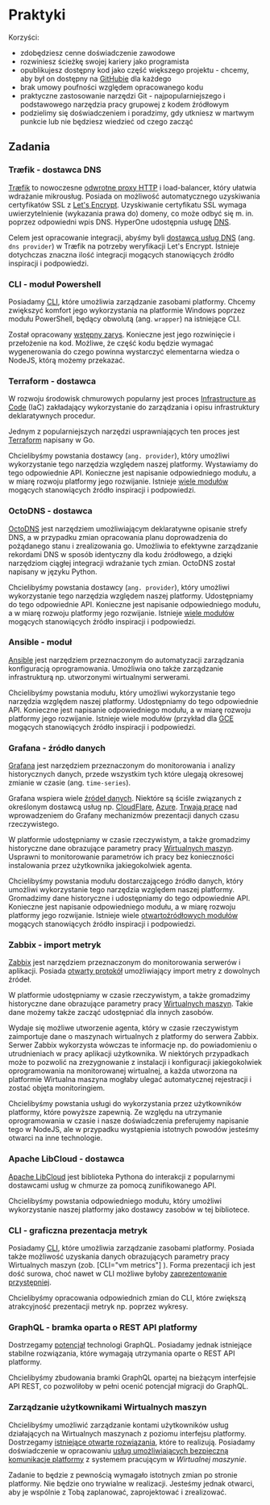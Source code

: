 # Praktyki

Korzyści:

* zdobędziesz cenne doświadczenie zawodowe
* rozwiniesz ścieżkę swojej kariery jako programista
* opublikujesz dostępny kod jako część większego projektu - chcemy, aby był on dostępny na [GitHubie](http://github.com/) dla każdego
* brak umowy poufności względem opracowanego kodu
* praktyczne zastosowanie narzędzi Git - najpopularniejszego i podstawowego narzędzia pracy grupowej z kodem źródłowym
* podzielimy się doświadczeniem i poradzimy, gdy utkniesz w martwym punkcie lub nie będziesz wiedzieć od czego zacząć

## Zadania

### Træfik - dostawca DNS <Badge text="Go"/>

[Træfik](https://docs.traefik.io/) to nowoczesne [odwrotne proxy HTTP](https://en.wikipedia.org/wiki/Reverse_proxy) i load-balancer, który ułatwia wdrażanie mikrousług. Posiada on możliwość automatycznego uzyskiwania certyfikatów SSL z [Let's Encrypt](https://letsencrypt.org/). Uzyskiwanie certyfikatu SSL wymaga uwierzytelnienie (wykazania prawa do) domeny, co może odbyć się m. in. poprzez odpowiedni wpis DNS. HyperOne udostępnia usługę [DNS](/resource/networking/dns.md).

Celem jest opracowanie integracji, abyśmy byli [dostawcą  usług DNS](https://docs.traefik.io/configuration/acme/#provider) (ang. ```dns provider```) w Træfik na potrzeby weryfikacji Let's Encrypt. Istnieje dotychczas znaczna ilość integracji mogących stanowiących źródło inspiracji i podpowiedzi.

### CLI - moduł Powershell <Badge text="Powershell"/>  <Badge text="NodeJS"/>

Posiadamy [CLI](/h1-cli/), które umożliwia zarządzanie zasobami platformy. Chcemy zwiększyć komfort jego wykorzystania na platformie Windows poprzez modułu PowerShell, będący obwolutą (ang. ```wrapper```) na istniejące CLI.

Został opracowany [wstępny zarys](https://github.com/hyperonecom/h1-cli/issues/73). Konieczne jest jego rozwinięcie i przełożenie na kod. Możliwe, że część kodu będzie wymagać wygenerowania do czego powinna wystarczyć elementarna wiedza o NodeJS, którą możemy przekazać.

### Terraform - dostawca <Badge text="Go"/>

W rozwoju środowisk chmurowych popularny jest proces [Infrastructure as Code](https://en.wikipedia.org/wiki/Infrastructure_as_Code) (IaC) zakładający wykorzystanie do zarządzania i opisu infrastruktury deklaratywnych procedur.

Jednym z popularniejszych narzędzi usprawniających ten proces jest [Terraform](https://www.terraform.io/intro/index.html) napisany w Go.

Chcielibyśmy powstania dostawcy (```ang. provider```), który umożliwi wykorzystanie tego narzędzia względem naszej platformy. Wystawiamy do tego odpowiednie API. Konieczne jest napisanie odpowiedniego modułu, a w miarę rozwoju platformy jego rozwijanie. Istnieje [wiele modułów](https://github.com/terraform-providers) mogących stanowiących źródło inspiracji i podpowiedzi.

### OctoDNS - dostawca <Badge text="Python"/>

[OctoDNS](https://github.com/github/octodns) jest narzędziem umożliwiającym deklaratywne opisanie strefy DNS, a w przypadku zmian opracowania planu doprowadzenia do pożądanego stanu i zrealizowania go. Umożliwia to efektywne zarządzanie rekordami DNS w sposób identyczny dla kodu źródłowego, a dzięki narzędziom ciągłej integracji wdrażanie tych zmian. OctoDNS został napisany w języku Python.

Chcielibyśmy powstania dostawcy (```ang. provider```), który umożliwi wykorzystanie tego narzędzia względem naszej platformy. Udostępniamy do tego odpowiednie API. Konieczne jest napisanie odpowiedniego modułu, a w miarę rozwoju platformy jego rozwijanie. Istnieje [wiele modułów](https://github.com/github/octodns/tree/master/octodns/provider) mogących stanowiących źródło inspiracji i podpowiedzi.

### Ansible - moduł  <Badge text="Python"/>

[Ansible](http://www.ansible.com/) jest narzędziem przeznaczonym do automatyzacji zarządzania konfiguracją oprogramowania. Umożliwia ono także zarządzanie infrastrukturą np. utworzonymi wirtualnymi serwerami.

Chcielibyśmy powstania modułu, który umożliwi wykorzystanie tego narzędzia względem naszej platformy. Udostępniamy do tego odpowiednie API. Konieczne jest napisanie odpowiedniego modułu, a w miarę rozwoju platformy jego rozwijanie. Istnieje wiele modułów (przykład dla [GCE](https://docs.ansible.com/ansible/latest/modules/gce_module.html) mogących stanowiących źródło inspiracji i podpowiedzi.

### Grafana - źródło danych <Badge text="JavaScript"/>

[Grafana](https://grafana.com/) jest narzędziem przeznaczonym do monitorowania i analizy historycznych danych, przede wszystkim tych które ulegają okresowej zmianie w czasie (ang. ```time-series```).

Grafana wspiera wiele [źródeł danych](http://docs.grafana.org/features/datasources/). Niektóre są ściśle związanych z określonym dostawcą usług np. [CloudFlare](https://support.cloudflare.com/hc/en-us/articles/115002722267-Install-the-Cloudflare-Grafana-Plugin), [Azure](https://grafana.com/plugins/grafana-azure-monitor-datasource). [Trwają prace](https://github.com/grafana/grafana/issues/4355) nad wprowadzeniem do Grafany mechanizmów prezentacji danych czasu rzeczywistego.

W platformie udostępniamy w czasie rzeczywistym, a także gromadzimy historyczne dane obrazujące parametry pracy [Wirtualnych maszyn](/resource/compute/virtual-machine.md). Usprawni to monitorowanie parametrów ich pracy bez konieczności instalowania przez użytkownika jakiegokolwiek agenta.

Chcielibyśmy powstania modułu dostarczającego źródło danych, który umożliwi wykorzystanie tego narzędzia względem naszej platformy. Gromadzimy dane historyczne i udostępniamy do tego odpowiednie API. Konieczne jest napisanie odpowiedniego modułu, a w miarę rozwoju platformy jego rozwijanie. Istnieje wiele [otwartoźródłowych modułów](https://grafana.com/plugins?type=datasource) mogących stanowiących źródło inspiracji i podpowiedzi.

### Zabbix - import metryk <Badge text="JavaScript"/>

[Zabbix](https://www.zabbix.com/) jest narzędziem przeznaczonym do monitorowania serwerów i aplikacji. Posiada [otwarty protokół](https://www.zabbix.com/documentation/3.4/manual/appendix/protocols) umożliwiający import metry z dowolnych źródeł.

W platformie udostępniamy w czasie rzeczywistym, a także gromadzimy historyczne dane obrazujące parametry pracy [Wirtualnych maszyn](/resource/compute/virtual-machine.md). Takie dane możemy także zacząć udostępniać dla innych zasobów.

Wydaje się możliwe utworzenie agenta, który w czasie rzeczywistym zaimportuje dane o maszynach wirtualnych z platformy do serwera Zabbix. Serwer Zabbix wykorzysta wówczas te informacje np. do powiadomieniu o utrudnieniach w pracy aplikacji użytkownika. W niektórych przypadkach może to pozwolić na zrezygnowanie z instalacji i konfiguracji jakiegokolwiek oprogramowania na monitorowanej wirtualnej, a każda utworzona na platformie Wirtualna maszyna mogłaby ulegać automatycznej rejestracji i zostać objęta monitoringiem.

Chcielibyśmy powstania usługi do wykorzystania przez użytkowników platformy, które powyższe zapewnią. Ze względu na utrzymanie oprogramowania w czasie i nasze doświadczenia preferujemy napisanie tego w NodeJS, ale w przypadku wystąpienia istotnych powodów jesteśmy otwarci na inne technologie.

### Apache LibCloud - dostawca <Badge text="Python"/>

[Apache LibCloud](https://libcloud.apache.org) jest biblioteka Pythona do interakcji z popularnymi dostawcami usług w chmurze za pomocą zunifikowanego API.

Chcielibyśmy powstania odpowiedniego modułu, który umożliwi wykorzystanie naszej platformy jako dostawcy zasobów w tej bibliotece.

### CLI - graficzna prezentacja metryk <Badge text="JavaScript"/>

Posiadamy [CLI](/h1-cli/), które umożliwia zarządzanie zasobami platformy. Posiada także możliwość uzyskania danych obrazujących parametry pracy Wirtualnych maszyn (zob. [CLI="vm metrics"] ). Forma prezentacji ich jest dość surowa, choć nawet w CLI możliwe byłoby [zaprezentowanie przystępniej](https://github.com/hyperonecom/h1-cli/issues/158).

Chcielibyśmy opracowania odpowiednich zmian do CLI, które zwiększą atrakcyjność prezentacji metryk np. poprzez wykresy.

### GraphQL - bramka oparta o REST API platformy <Badge text="JavaScript"/>

Dostrzegamy [potencjał](https://stackshare.io/posts/companies-using-graphql-in-production-2018) technologi GraphQL. Posiadamy jednak istniejące stabilne rozwiązania, które wymagają utrzymania oparte o REST API platformy.

Chcielibyśmy zbudowania bramki GraphQL opartej na bieżącym interfejsie API REST, co pozwoliłoby w pełni ocenić potencjał migracji do GraphQL.

### Zarządzanie użytkownikami Wirtualnych maszyn <Badge text="JavaScript"/> <Badge text="C++"/> <Badge text="C#"/> <Badge text="Python"/>

Chcielibyśmy umożliwić zarządzanie kontami użytkowników usług działających na Wirtualnych maszynach z poziomu interfejsu platformy. Dostrzegamy [istniejące otwarte rozwiązania](https://github.com/GoogleCloudPlatform/compute-image-packages), które to realizują. Posiadamy doświadczenie w opracowaniu [usług umożliwiających bezpieczną komunikacje platformy](https://docs.microsoft.com/en-us/virtualization/hyper-v-on-windows/user-guide/make-integration-service) z systemem pracującym w *Wirtualnej maszynie*.

Zadanie to będzie z pewnością wymagało istotnych zmian po stronie platformy.  Nie będzie ono trywialne w realizacji. Jesteśmy jednak otwarci, aby je wspólnie z Tobą zaplanować, zaprojektować i zrealizować.

